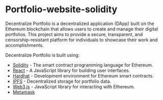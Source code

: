 # Portfolio-website-solidity

Decentralize Portfolio is a decentralized application (DApp) built on the Ethereum blockchain that allows users to create and manage their digital portfolios. This project aims to provide a secure, transparent, and censorship-resistant platform for individuals to showcase their work and accomplishments.

Decentralize Portfolio is built using:

- [Solidity](https://docs.soliditylang.org/) - The smart contract programming language for Ethereum.
- [React](https://reactjs.org/) - A JavaScript library for building user interfaces.
- [Hardhat](https://hardhat.org/) - Development environment for Ethereum smart contracts.
- [IPFS](https://ipfs.io/) - Decentralized storage for portfolio data.
- [Web3.js](https://web3js.readthedocs.io/) - JavaScript library for interacting with Ethereum.
- [Metamask](https://metamask.io/)
